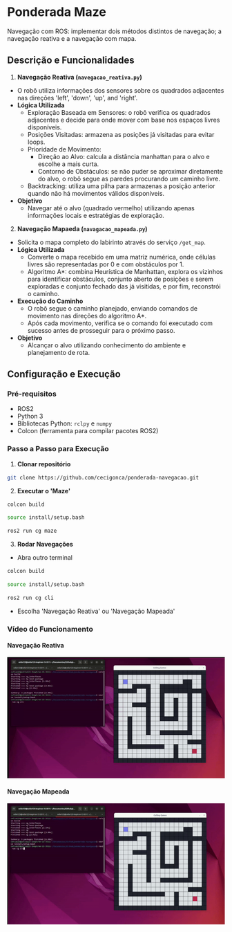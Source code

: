 # Ponderada Maze
Navegação com ROS: implementar dois métodos distintos de navegação; a navegação reativa e a navegação com mapa.

## Descrição e Funcionalidades
1. **Navegação Reativa (`navegacao_reativa.py`)**
- O robô utiliza informações dos sensores sobre os quadrados adjacentes nas direções 'left', 'down', 'up', and 'right'.
- **Lógica Utilizada**
    - Exploração Baseada em Sensores: o robô verifica os quadrados adjacentes e decide para onde mover com base nos espaços livres disponíveis. 
    - Posições Visitadas: armazena as posições já visitadas para evitar loops.
    - Prioridade de Movimento: 
        - Direção ao Alvo: calcula a distância manhattan para o alvo e escolhe a mais curta.
        - Contorno de Obstáculos: se não puder se aproximar diretamente do alvo, o robô segue as paredes procurando um caminho livre. 
    - Backtracking: utiliza uma pilha para armazenas a posição anterior quando não há movimentos válidos disponíveis. 
- **Objetivo**
    - Navegar até o alvo (quadrado vermelho) utilizando apenas informações locais e estratégias de exploração.

2. **Navegação Mapaeda (`navagacao_mapeada.py`)**
- Solicita o mapa completo do labirinto através do serviço `/get_map`.
- **Lógica Utilizada**
    - Converte o mapa recebido em uma matriz numérica, onde células livres são representadas por 0 e com obstáculos por 1.
    - Algoritmo A*: combina Heurística de Manhattan, explora os vizinhos para identificar obstáculos, conjunto aberto de posições e serem exploradas e conjunto fechado das já visitidas, e por fim, reconstrói o caminho.
- **Execução do Caminho**
    - O robô segue o caminho planejado, enviando comandos de movimento nas direções do algoritmo A*.
    - Após cada movimento, verifica se o comando foi executado com sucesso antes de prosseguir para o próximo passo.
- **Objetivo**
    - Alcançar o alvo utilizando conhecimento do ambiente e planejamento de rota.

## Configuração e Execução
### Pré-requisitos
- ROS2
- Python 3
- Bibliotecas Python: `rclpy` e `numpy`
- Colcon (ferramenta para compilar pacotes ROS2)

### Passo a Passo para Execução
1. **Clonar repositório**

```bash
git clone https://github.com/cecigonca/ponderada-navegacao.git
```

2. **Executar o 'Maze'**

```bash
colcon build
```
```bash
source install/setup.bash
```
```bash
ros2 run cg maze
```

3. **Rodar Navegações**
- Abra outro terminal 
```bash
colcon build
```
```bash
source install/setup.bash
```
```bash
ros2 run cg cli
```
- Escolha 'Navegação Reativa' ou 'Navegação Mapeada'

### Vídeo do Funcionamento
#### Navegação Reativa
![Navegação Reativa](videos/nav_reativa.gif)
#### Navegação Mapeada
![Navegação Mapeada](videos/nav_mapeada.gif)
